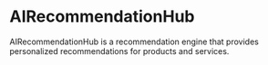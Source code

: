 # AIRecommendationHub
AIRecommendationHub is a recommendation engine that provides personalized recommendations for products and services.
